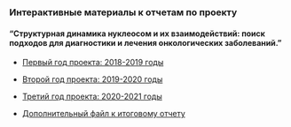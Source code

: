 ###  Интерактивные материалы к отчетам по проекту
#### “Структурная динамика нуклеосом и их взаимодействий: поиск подходов для диагностики и лечения онкологических заболеваний.”

- [Первый год проекта: 2018-2019 годы](year1.md)
- [Второй год проекта: 2019-2020 годы](year2.md)
- [Третий год проекта: 2020-2021 годы](year3.md)

- [Дополнительный файл к итоговому отчету](itog.pdf)
